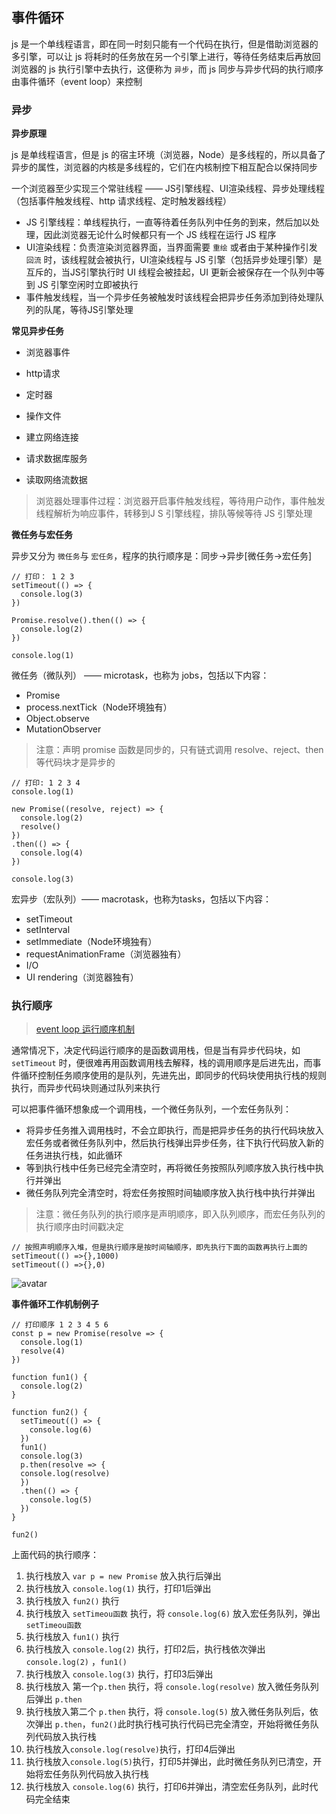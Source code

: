## 事件循环

js 是一个单线程语言，即在同一时刻只能有一个代码在执行，但是借助浏览器的多引擎，可以让 js 将耗时的任务放在另一个引擎上进行，等待任务结束后再放回浏览器的 js 执行引擎中去执行，这便称为 `异步`，而 js 同步与异步代码的执行顺序由事件循环（event loop）来控制

### 异步

**异步原理**

js 是单线程语言，但是 js 的宿主环境（浏览器，Node）是多线程的，所以具备了异步的属性，浏览器的内核是多线程的，它们在内核制控下相互配合以保持同步

一个浏览器至少实现三个常驻线程 —— JS引擎线程、UI渲染线程、异步处理线程（包括事件触发线程、http 请求线程、定时触发器线程）

- JS 引擎线程：单线程执行，一直等待着任务队列中任务的到来，然后加以处理，因此浏览器无论什么时候都只有一个 JS 线程在运行 JS 程序
- UI渲染线程：负责渲染浏览器界面，当界面需要 `重绘` 或者由于某种操作引发 `回流` 时，该线程就会被执行，UI渲染线程与 JS 引擎（包括异步处理引擎）是互斥的，当JS引擎执行时 UI 线程会被挂起，UI 更新会被保存在一个队列中等到 JS 引擎空闲时立即被执行
- 事件触发线程，当一个异步任务被触发时该线程会把异步任务添加到待处理队列的队尾，等待JS引擎处理

**常见异步任务**

- 浏览器事件

- http请求

- 定时器

- 操作文件

- 建立网络连接

- 请求数据库服务

- 读取网络流数据

> 浏览器处理事件过程：浏览器开启事件触发线程，等待用户动作，事件触发线程解析为响应事件，转移到J S 引擎线程，排队等候等待 JS 引擎处理

**微任务与宏任务**

异步又分为 `微任务`与 `宏任务`，程序的执行顺序是：同步→异步[微任务→宏任务]

```tsx
// 打印： 1 2 3
setTimeout(() => {
  console.log(3)
})

Promise.resolve().then(() => {
  console.log(2)
})

console.log(1)
```

微任务（微队列） —— microtask，也称为 jobs，包括以下内容：

- Promise
- process.nextTick（Node环境独有）
- Object.observe
- MutationObserver

> 注意：声明 promise 函数是同步的，只有链式调用 resolve、reject、then 等代码块才是异步的

```tsx
// 打印: 1 2 3 4
console.log(1)

new Promise((resolve, reject) => {
  console.log(2)
  resolve()
})
.then(() => {
  console.log(4)
})

console.log(3)
```

宏异步（宏队列）—— macrotask，也称为tasks，包括以下内容：

- setTimeout
- setInterval
- setImmediate（Node环境独有）
- requestAnimationFrame（浏览器独有）
- I/O
- UI rendering（浏览器独有）

### 执行顺序

> [event loop 运行顺序机制](https://www.bilibili.com/video/BV1kf4y1U7Ln)

通常情况下，决定代码运行顺序的是函数调用栈，但是当有异步代码块，如 `setTimeout` 时，便很难再用函数调用栈去解释，栈的调用顺序是后进先出，而事件循环控制任务顺序使用的是队列，先进先出，即同步的代码块使用执行栈的规则执行，而异步代码块则通过队列来执行

可以把事件循环想象成一个调用栈，一个微任务队列，一个宏任务队列：

- 将异步任务推入调用栈时，不会立即执行，而是把异步任务的执行代码块放入宏任务或者微任务队列中，然后执行栈弹出异步任务，往下执行代码放入新的任务进执行栈，如此循环
- 等到执行栈中任务已经完全清空时，再将微任务按照队列顺序放入执行栈中执行并弹出
- 微任务队列完全清空时，将宏任务按照时间轴顺序放入执行栈中执行并弹出

> 注意：微任务队列的执行顺序是声明顺序，即入队列顺序，而宏任务队列的执行顺序由时间戳决定

```tsx
// 按照声明顺序入堆，但是执行顺序是按时间轴顺序，即先执行下面的函数再执行上面的
setTimeout(() =>{},1000)     
setTimeout(() =>{},0)
```

![avatar](https://img-blog.csdnimg.cn/20210603172437407.png)

**事件循环工作机制例子**

```tsx
// 打印顺序 1 2 3 4 5 6
const p = new Promise(resolve => {
  console.log(1)
  resolve(4)
})

function fun1() {
  console.log(2)
}

function fun2() {
  setTimeout(() => {
    console.log(6)
  })
  fun1()
  console.log(3)
  p.then(resolve => {
  console.log(resolve)
  })
  .then(() => {
    console.log(5)
  })
}

fun2()
```

上面代码的执行顺序：

1. 执行栈放入 `var p = new Promise` 放入执行后弹出
2. 执行栈放入 `console.log(1)` 执行，打印1后弹出
3. 执行栈放入 `fun2()` 执行
4. 执行栈放入 `setTimeou函数` 执行，将 `console.log(6)` 放入宏任务队列，弹出 `setTimeou函数`
5. 执行栈放入 `fun1()` 执行
6. 执行栈放入 `console.log(2)` 执行，打印2后，执行栈依次弹出 `console.log(2)` ，`fun1()`
7. 执行栈放入 `console.log(3)` 执行，打印3后弹出
8. 执行栈放入 第一个`p.then` 执行，将 `console.log(resolve)` 放入微任务队列后弹出 `p.then`
9. 执行栈放入第二个 `p.then` 执行，将 `console.log(5)` 放入微任务队列后，依次弹出 `p.then`，`fun2()`此时执行栈可执行代码已完全清空，开始将微任务队列代码放入执行栈
10. 执行栈放入`console.log(resolve)`执行，打印4后弹出
11. 执行栈放入`console.log(5)`执行，打印5并弹出，此时微任务队列已清空，开始将宏任务队列代码放入执行栈
12. 执行栈放入 `console.log(6)` 执行，打印6并弹出，清空宏任务队列，此时代码完全结束